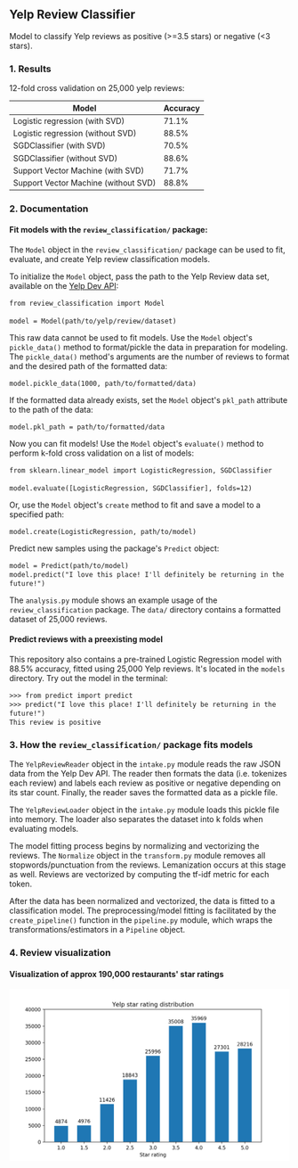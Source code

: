 ## Yelp Review Classifier

Model to classify Yelp reviews as positive (>=3.5 stars) or negative (<3 stars).

### 1. Results
12-fold cross validation on 25,000 yelp reviews:

|Model|Accuracy|
|-----|--------|
|Logistic regression (with SVD)|71.1%|
|Logistic regression (without SVD)|88.5%|
|SGDClassifier (with SVD)|70.5%|
|SGDClassifier (without SVD)|88.6%|
|Support Vector Machine (with SVD)|71.7%|
|Support Vector Machine (without SVD)|88.8%|

### 2. Documentation
#### Fit models with the `review_classification/` package:
The `Model` object in the `review_classification/` package can be used to fit, evaluate, and create Yelp review classification models.

To initialize the `Model` object, pass the path to the Yelp Review data set, available on the [Yelp Dev API](https://www.yelp.com/dataset):

```
from review_classification import Model

model = Model(path/to/yelp/review/dataset)
```
This raw data cannot be used to fit models. Use the `Model` object's `pickle_data()` method to format/pickle the data in preparation for modeling. The `pickle_data()` method's arguments are the number of reviews to format and the desired path of the formatted data:
```
model.pickle_data(1000, path/to/formatted/data)
```
If the formatted data already exists, set the `Model` object's `pkl_path` attribute to the path of the data:
```
model.pkl_path = path/to/formatted/data
```
Now you can fit models! Use the `Model` object's `evaluate()` method to perform k-fold cross validation on a list of models:
```
from sklearn.linear_model import LogisticRegression, SGDClassifier

model.evaluate([LogisticRegression, SGDClassifier], folds=12)
```
Or, use the `Model` object's `create` method to fit and save a model to a specified path:
```
model.create(LogisticRegression, path/to/model)
```
Predict new samples using the package's `Predict` object:
```
model = Predict(path/to/model)
model.predict("I love this place! I'll definitely be returning in the future!")
```
The `analysis.py` module shows an example usage of the `review_classification` package. The `data/` directory contains a formatted dataset of 25,000 reviews.

#### Predict reviews with a preexisting model
This repository also contains a pre-trained Logistic Regression model with 88.5% accuracy, fitted using 25,000 Yelp reviews. It's located in the `models` directory. Try out the model in the terminal:
```
>>> from predict import predict
>>> predict("I love this place! I'll definitely be returning in the future!")
This review is positive
```
### 3. How the `review_classification/` package fits models
The `YelpReviewReader` object in the `intake.py` module reads the raw JSON data from the Yelp Dev API. The reader then formats the data (i.e. tokenizes each review) and labels each review as positive or negative depending on its star count. Finally, the reader saves the formatted data as a pickle file.

The `YelpReviewLoader` object in the `intake.py` module loads this pickle file into memory. The loader also separates the dataset into k folds when evaluating models.

The model fitting process begins by normalizing and vectorizing the reviews. The `Normalize` object in the `transform.py` module removes all stopwords/punctuation from the reviews. Lemanization occurs at this stage as well. Reviews are vectorized by computing the tf-idf metric for each token.

After the data has been normalized and vectorized, the data is fitted to a classification model. The preprocessing/model fitting is facilitated by the `create_pipeline()` function in the `pipeline.py` module, which wraps the transformations/estimators in a `Pipeline` object.

### 4. Review visualization
#### Visualization of approx 190,000 restaurants' star ratings
<img src="static/star_distribution.png">
